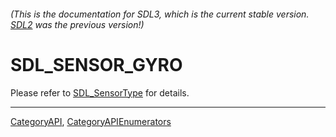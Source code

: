 ###### (This is the documentation for SDL3, which is the current stable version. [SDL2](https://wiki.libsdl.org/SDL2/) was the previous version!)
# SDL_SENSOR_GYRO

Please refer to [SDL_SensorType](SDL_SensorType) for details.

----
[CategoryAPI](CategoryAPI), [CategoryAPIEnumerators](CategoryAPIEnumerators)


